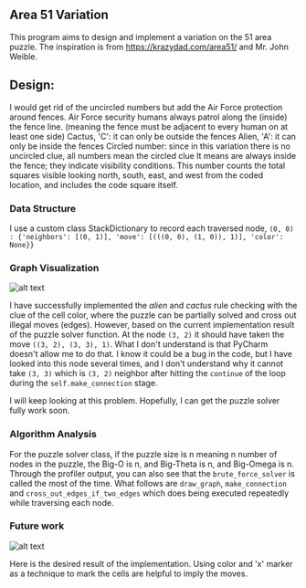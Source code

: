## Area 51 Variation

This program aims to design and implement a variation on the 51 area puzzle. The inspiration is from
https://krazydad.com/area51/ and Mr. John Weible.

## Design:

I would get rid of the uncircled numbers but add the Air Force
protection around fences. Air Force security humans always patrol along the (inside) the fence line. (meaning the
fence must be adjacent to every human on at least one side)
Cactus, 'C': it can only be outside the fences
Alien, 'A': it can only be inside the fences
Circled number: since in this variation there is no uncircled clue, all numbers mean the circled clue
                  It means are always inside the fence; they indicate visibility conditions.
                  This number counts the total squares visible looking north, south, east, and west from the coded location,
                  and includes the code square itself.

### Data Structure

I use a custom class StackDictionary to record each traversed node, `(0, 0) : {'neighbors': [(0, 1)], 'move': [(((0, 0), (1, 0)), 1)], 'color': None}}` 

### Graph Visualization

![alt text](https://github.com/hanlily666/Area_51_puzzle_variation/blob/main/graph.png)

I have successfully implemented the _alien_ and _cactus_ rule checking with the clue of the cell color, where the puzzle can be partially solved and cross out illegal moves (edges).
However, based on the current implementation result of the puzzle solver function. At the node `(3, 2)` it should have taken the move `((3, 2), (3, 3), 1)`. 
What I don't understand is that PyCharm doesn't allow me to do that. I know it could be a bug in the code, but I have looked into this node several times, and I don't understand why 
it cannot take `(3, 3)` which is `(3, 2)` neighbor after hitting the `continue` of the loop during the `self.make_connection` stage. 

I will keep looking at this problem. Hopefully, I can get the puzzle solver fully work soon.

### Algorithm Analysis 

For the puzzle solver class, if the puzzle size is n meaning n number of nodes in the puzzle, the Big-O is n, and Big-Theta is n, and Big-Omega is n.
Through the profiler output, you can also see that the `brute_force_solver` is called the most of the time. What follows are `draw_graph`, `make_connection` and `cross_out_edges_if_two_edges` 
which does being executed repeatedly while traversing each node.

### Future work

![alt text](https://github.com/hanlily666/Area_51_puzzle_variation/blob/main/sample_puzzle.jpg)

Here is the desired result of the implementation. Using color and 'x' marker as a technique to mark the cells are helpful to imply the moves. 
